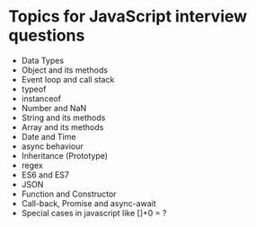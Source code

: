 # Topics for JavaScript interview questions

* Data Types
* Object and its methods
* Event loop and call stack
* typeof
* instanceof
* Number and NaN
* String and its methods
* Array and its methods
* Date and Time
* async behaviour
* Inheritance (Prototype)
* regex
* ES6 and ES7
* JSON
* Function and Constructor
* Call-back, Promise and async-await
* Special cases in javascript like []+0 = ?
